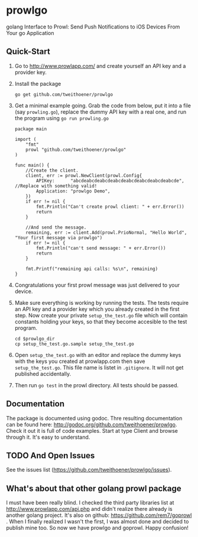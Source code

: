 # prowlgo
golang Interface to Prowl: Send Push Notifications to iOS Devices From Your go Application

## Quick-Start

 1. Go to http://www.prowlapp.com/ and create yourself an API key and a provider key.
 1. Install the package

		go get github.com/tweithoener/prowlgo

 1. Get a minimal example going. Grab the code from below, put it into a file (say `prowling.go`), replace the dummy API key with a real one, and run the program using `go run prowling.go`

		package main

		import (
			"fmt"
			prowl "github.com/tweithoener/prowlgo"
		)

		func main() {
			//Create the client.
			client, err := prowl.NewClient(prowl.Config{
				APIKey:      "abcdeabcdeabcdeabcdeabcdeabcdeabcdeabcde", //Replace with something valid!
				Application: "prowlgo Demo",
			})
			if err != nil {
				fmt.Println("Can't create prowl client: " + err.Error())
				return
			}

			//And send the message.
			remaining, err := client.Add(prowl.PrioNormal, "Hello World", "Your first message via prowlgo")
			if err != nil {
				fmt.Println("can't send message: " + err.Error())
				return
			}

			fmt.Printf("remaining api calls: %s\n", remaining)
		}

 1. Congratulations your first prowl message was just delivered to your device.
 1. Make sure everything is working by running the tests. The tests require an API key and a provider key which you already created in the first step. Now create your private `setup_the_test.go` file which will contain constants holding your keys, so that they become accesible to the test program.

		cd $prowlgo_dir
		cp setup_the_test.go.sample setup_the_test.go

 1. Open `setup_the_test.go` with an editor and replace the dummy keys with the keys you created at prowlapp.com then save `setup_the_test.go`. This file name is listet in `.gitignore`. It will not get published accidentally.
 1. Then run `go test` in the prowl directory. All tests should be passed.

## Documentation

The package is documented using godoc. Thre resulting documentation can be found here: http://godoc.org/github.com/tweithoener/prowlgo.
Check it out it is full of code examples. Start at type Client and browse through it. It's easy to understand.

## TODO And Open Issues

See the issues list (https://github.com/tweithoener/prowlgo/issues).

## What's about that other golang prowl package

I must have been really blind. I checked the third party libraries list at http://www.prowlapp.com/api.php and didn't realize there already is another golang project. It's also on github: https://github.com/rem7/goprowl . When I finally realized I wasn't the first, I was almost done and decided to publish mine too. So now we have prowlgo and goprowl. Happy confusion!


